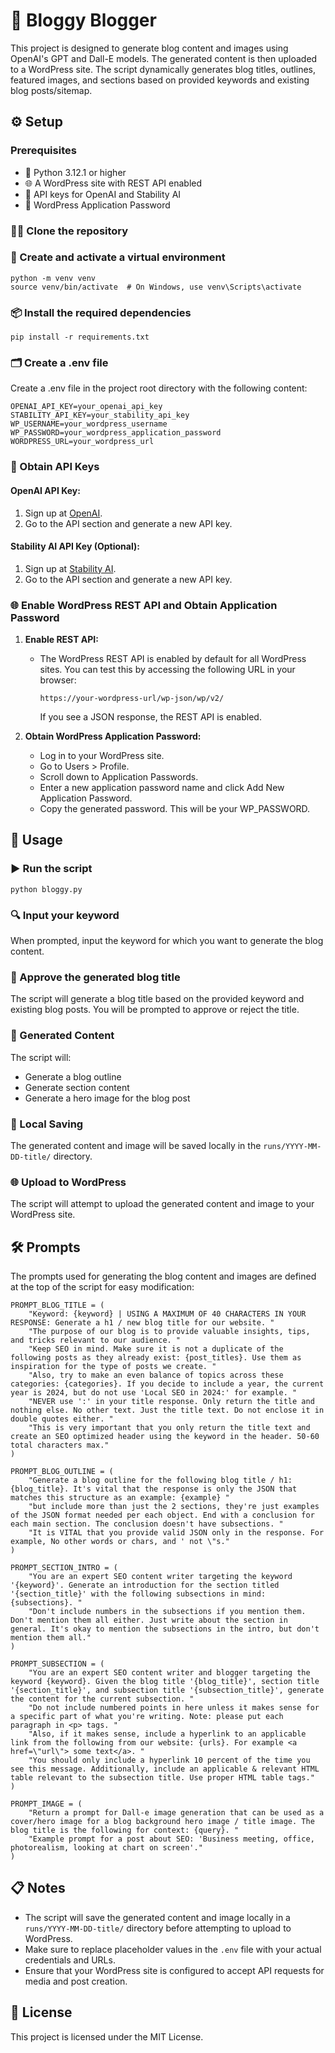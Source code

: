 # 📝 Bloggy Blogger

This project is designed to generate blog content and images using OpenAI's GPT and Dall-E models. The generated content is then uploaded to a WordPress site. The script dynamically generates blog titles, outlines, featured images, and sections based on provided keywords and existing blog posts/sitemap.

## ⚙️ Setup

### Prerequisites

- 🐍 Python 3.12.1 or higher
- 🌐 A WordPress site with REST API enabled
- 🔑 API keys for OpenAI and Stability AI
- 📝 WordPress Application Password

### 🧑‍💻 Clone the repository

### 🌟 Create and activate a virtual environment

```
python -m venv venv
source venv/bin/activate  # On Windows, use venv\Scripts\activate
```

### 📦 Install the required dependencies

```
pip install -r requirements.txt
```

### 🗂️ Create a .env file

Create a .env file in the project root directory with the following content:

```
OPENAI_API_KEY=your_openai_api_key
STABILITY_API_KEY=your_stability_api_key
WP_USERNAME=your_wordpress_username
WP_PASSWORD=your_wordpress_application_password
WORDPRESS_URL=your_wordpress_url
```

### 🔑 Obtain API Keys

#### OpenAI API Key:

1. Sign up at [OpenAI](https://beta.openai.com/signup/).
2. Go to the API section and generate a new API key.

#### Stability AI API Key (Optional):

1. Sign up at [Stability AI](https://stability.ai/).
2. Go to the API section and generate a new API key.

### 🌐 Enable WordPress REST API and Obtain Application Password

1. **Enable REST API:**
   - The WordPress REST API is enabled by default for all WordPress sites. You can test this by accessing the following URL in your browser:
     ```
     https://your-wordpress-url/wp-json/wp/v2/
     ```
     If you see a JSON response, the REST API is enabled.

2. **Obtain WordPress Application Password:**
   - Log in to your WordPress site.
   - Go to Users > Profile.
   - Scroll down to Application Passwords.
   - Enter a new application password name and click Add New Application Password.
   - Copy the generated password. This will be your WP_PASSWORD.

## 🚀 Usage

### ▶️ Run the script

```
python bloggy.py
```

### 🔍 Input your keyword

When prompted, input the keyword for which you want to generate the blog content.

### 📝 Approve the generated blog title

The script will generate a blog title based on the provided keyword and existing blog posts. You will be prompted to approve or reject the title.

### 📝 Generated Content

The script will:

- Generate a blog outline
- Generate section content
- Generate a hero image for the blog post

### 💾 Local Saving

The generated content and image will be saved locally in the `runs/YYYY-MM-DD-title/` directory.

### 🌐 Upload to WordPress

The script will attempt to upload the generated content and image to your WordPress site.

## 🛠️ Prompts

The prompts used for generating the blog content and images are defined at the top of the script for easy modification:

```
PROMPT_BLOG_TITLE = (
    "Keyword: {keyword} | USING A MAXIMUM OF 40 CHARACTERS IN YOUR RESPONSE: Generate a h1 / new blog title for our website. "
    "The purpose of our blog is to provide valuable insights, tips, and tricks relevant to our audience. "
    "Keep SEO in mind. Make sure it is not a duplicate of the following posts as they already exist: {post_titles}. Use them as inspiration for the type of posts we create. "
    "Also, try to make an even balance of topics across these categories: {categories}. If you decide to include a year, the current year is 2024, but do not use 'Local SEO in 2024:' for example. "
    "NEVER use ':' in your title response. Only return the title and nothing else. No other text. Just the title text. Do not enclose it in double quotes either. "
    "This is very important that you only return the title text and create an SEO optimized header using the keyword in the header. 50-60 total characters max."
)

PROMPT_BLOG_OUTLINE = (
    "Generate a blog outline for the following blog title / h1: {blog_title}. It's vital that the response is only the JSON that matches this structure as an example: {example} "
    "but include more than just the 2 sections, they're just examples of the JSON format needed per each object. End with a conclusion for each main section. The conclusion doesn't have subsections. "
    "It is VITAL that you provide valid JSON only in the response. For example, No other words or chars, and ' not \"s."
)

PROMPT_SECTION_INTRO = (
    "You are an expert SEO content writer targeting the keyword '{keyword}'. Generate an introduction for the section titled '{section_title}' with the following subsections in mind: {subsections}. "
    "Don't include numbers in the subsections if you mention them. Don't mention them all either. Just write about the section in general. It's okay to mention the subsections in the intro, but don't mention them all."
)

PROMPT_SUBSECTION = (
    "You are an expert SEO content writer and blogger targeting the keyword {keyword}. Given the blog title '{blog_title}', section title '{section_title}', and subsection title '{subsection_title}', generate the content for the current subsection. "
    "Do not include numbered points in here unless it makes sense for a specific part of what you're writing. Note: please put each paragraph in <p> tags. "
    "Also, if it makes sense, include a hyperlink to an applicable link from the following from our website: {urls}. For example <a href=\"url\"> some text</a>. "
    "You should only include a hyperlink 10 percent of the time you see this message. Additionally, include an applicable & relevant HTML table relevant to the subsection title. Use proper HTML table tags."
)

PROMPT_IMAGE = (
    "Return a prompt for Dall-e image generation that can be used as a cover/hero image for a blog background hero image / title image. The blog title is the following for context: {query}. "
    "Example prompt for a post about SEO: 'Business meeting, office, photorealism, looking at chart on screen'."
)
```

## 📋 Notes

- The script will save the generated content and image locally in a `runs/YYYY-MM-DD-title/` directory before attempting to upload to WordPress.
- Make sure to replace placeholder values in the `.env` file with your actual credentials and URLs.
- Ensure that your WordPress site is configured to accept API requests for media and post creation.

## 📄 License

This project is licensed under the MIT License.
